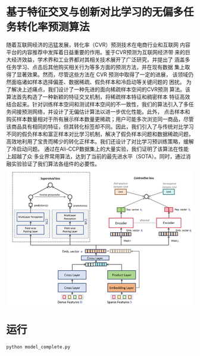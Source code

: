 # 基于特征交叉与创新对比学习的无偏多任务转化率预测算法
随着互联网经济的迅猛发展，转化率（CVR）预测技术在电商行业和互联网 内容平台的内容推荐中发挥着日益重要的作用。鉴于CVR预测为互联网经济带 来的巨大经济效益，学术界和工业界都对其相关技术展开了广泛研究，并提出了 涵盖多任务学习、点击后其他购买相关行为等多方面的预测方法，并在现有数据 集上取得了显著效果。然而，尽管这些方法在 CVR 预测中取得了一定的进展， 该领域仍然面临诸如样本选择偏差、数据稀疏、假负样本和冷启动等关键问题的 困扰。  为了解决上述痛点，我们设计了一种先进的面向稀疏样本空间的CVR预测 算法。该算法首先构造了一种新颖的特征交叉机制，将稀疏样本特征和稠密样本 特征高效结合起来。针对训练样本空间和测试样本空间的不一致性，我们的算法引入了多任务间接预测网络，并设计了无偏估计算法以进一步优化性能。此外， 点击样本和购买样本数量相对于所有展示样本数量更稀疏；用户可能多次浏览同一商品，尽管该商品具有相同的特征，但其转化标签却不同。因此，我们引入了与传统对比学习不同的假负样本和富正样本对比学习机制，解决了假负样本问题和数据稀疏问题，高效地利用了宝贵而稀少的转化正样本。我们还设计了对比学习预训练策略，缓解了冷启动问题。  通过在Ali-CCP数据集上的大量实验，我们证明了该算法在性能上超越了众 多业界常用算法，达到了当前的最先进水平（SOTA）。同时，通过消融实验验证了我们算法各组件的必要性。
![image-20241129113907944](项目架构.png)
# 运行

```bash
python model_complete.py
```


